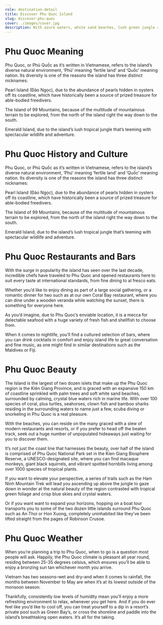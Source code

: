 ```yaml
---
role: destination-detail
title: Discover Phu Quoc Island
slug: discover-phu-quoc
cover: ./images/cover.jpg
description: With azure waters, white sand beaches, lush green jungle and majestic mountains, life is a tropical paradise on Phu Quoc island. \nWhen you visit Phu Quoc we want you to have have memories you’ll never forget, so we’d like to impart our knowledge on the fantastic facts regarding the island’s rich history, varied topography and welcoming climate, to give you the big picture on this incredible haven. \nSituated in the Gulf of Thailand, Phu Quoc is a small archipelago experiencing a big rise in popularity, as people discover all of what the island has to offer. No longer just a sleepy hideaway–although there are plenty of places to unwind–it has recently sprung to life, with a whole host of activities and adventures vying for your attention, firmly cementing it as the ultimate Vietnam luxury holiday destination.
---
```


# Phu Quoc Meaning

Phu Quoc, or Phú Quốc as it’s written in Vietnamese, refers to the island’s diverse natural environment, ‘Phú’ meaning ‘fertile land’ and ‘Quốc’ meaning nation. Its diversity is one of the reasons the island has three distinct nicknames:

Pearl Island (Đảo Ngọc), due to the abundance of pearls hidden in oysters off its coastline, which have historically been a source of prized treasure for able-bodied freedivers.

The Island of 99 Mountains, because of the multitude of mountainous terrain to be explored, from the north of the island right the way down to the south.

Emerald Island, due to the island’s lush tropical jungle that’s teeming with spectacular wildlife and adventure.

# Phu Quoc History and Culture

Phu Quoc, or Phú Quốc as it’s written in Vietnamese, refers to the island’s diverse natural environment, ‘Phú’ meaning ‘fertile land’ and ‘Quốc’ meaning nation. Its diversity is one of the reasons the island has three distinct nicknames:

Pearl Island (Đảo Ngọc), due to the abundance of pearls hidden in oysters off its coastline, which have historically been a source of prized treasure for able-bodied freedivers.

The Island of 99 Mountains, because of the multitude of mountainous terrain to be explored, from the north of the island right the way down to the south.

Emerald Island, due to the island’s lush tropical jungle that’s teeming with spectacular wildlife and adventure.

# Phu Quoc Restaurants and Bars

With the surge in popularity the island has seen over the last decade, incredible chefs have traveled to Phu Quoc and opened restaurants here to suit every taste at international standards, from fine dining to al fresco eats.

Whether you’d like to enjoy dining as part of a large social gathering, or a romantic dinner for two such as at our own Coral Bay restaurant, where you can dine under a wooden veranda while watching the sunset, there is something for everyone here.

As you’d imagine, due to Phu Quoc’s enviable location, it is a mecca for delectable seafood with a huge variety of fresh fish and shellfish to choose from.

When it comes to nightlife, you’ll find a cultured selection of bars, where you can drink cocktails in comfort and enjoy island life to great conversation and fine music, as one might find in similar destinations such as the Maldives or Fiji.

# Phu Quoc Beauty

The Island is the largest of two dozen islets that make up the Phu Quoc region is the Kiên Giang Province, and is graced with an expansive 150 km of coastline sprinkled with palm trees and soft white sand beaches, surrounded by calming, crystal blue waters rich in marine life. With over 100 species of coral, plus turtles, seahorses, clown fish and bamboo sharks residing in the surrounding waters to name just a few, scuba diving or snorkeling in Phu Quoc is a real pleasure.

With the beaches, you can reside on the many graced with a slew of modern restaurants and resorts, or if you prefer to head off the beaten track, seek out a huge number of unpopulated hideaways just waiting for you to discover them.

It’s not just the coast line that harnesses the beauty, over half of the island is comprised of Phu Quoc National Park set in the Kien Giang Biosphere Reserve, a UNESCO-designated site, where you can find macaque monkeys, giant black squirrels, and vibrant spotted hornbills living among over 1000 species of tropical plants.

If you want to elevate your perspective, a series of trails such as the Ham Ninh Mountain Trek will lead you ascending up above the jungle to gaze down in wonder at the natural beauty of the region contrasted with tropical green foliage and crisp blue skies and crystal waters.

Or if you want want to expand your horizons, hopping on a boat tour transports you to some of the two dozen little islands surround Phu Quoc such as An Thoi or Hon Xuong, completely uninhabited like they’ve been lifted straight from the pages of Robinson Crusoe.

# Phu Quoc Weather

When you’re planning a trip to Phu Quoc, when to go is a question most people will ask. Happily, the Phu Quoc climate is pleasant all year round, residing between 25-35 degrees celsius, which ensures you’ll be able to enjoy a bronzing sun tan whichever month you arrive.

Vietnam has two seasons–wet and dry–and when it comes to rainfall, the months between November to May are when it’s at its lowest outside of the monsoon season.

Thankfully, consistently low levels of humidity mean you’ll enjoy a more refreshing environment to relax, whenever you get here. And if you do ever feel like you’d like to cool off, you can treat yourself to a dip in a resort’s private pool such as Green Bay’s, or cross the shoreline and paddle into the island’s breathtaking open waters. It’s all for the taking.
